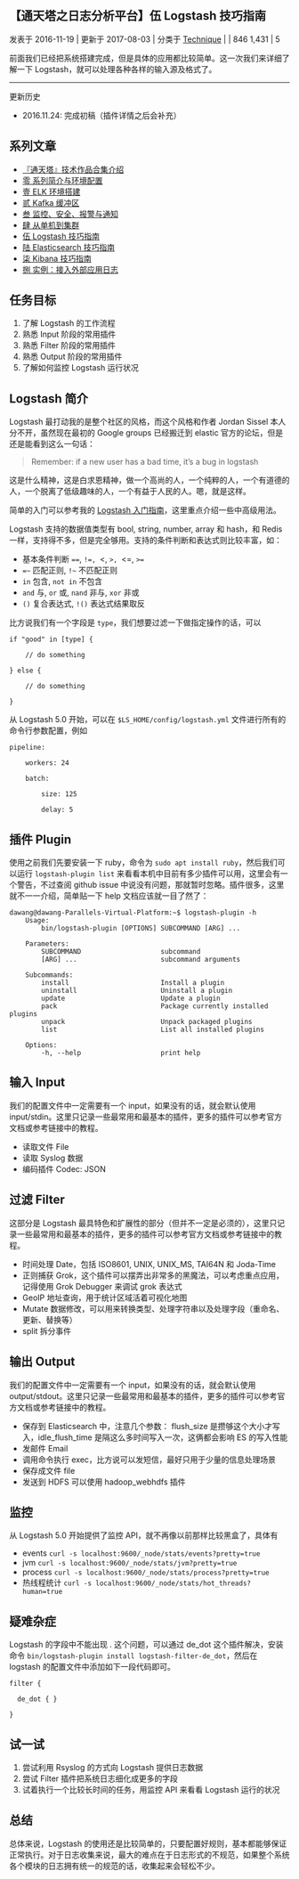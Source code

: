 ## 【通天塔之日志分析平台】伍 Logstash 技巧指南 

  发表于 2016-11-19  |    更新于 2017-08-03    |    分类于  [Technique][0]    |     |   846     1,431  |    5

前面我们已经把系统搭建完成，但是具体的应用都比较简单。这一次我们来详细了解一下 Logstash，就可以处理各种各样的输入源及格式了。

- - -

更新历史

* 2016.11.24: 完成初稿（插件详情之后会补充）

## 系列文章

* [『通天塔』技术作品合集介绍][1]
* [零 系列简介与环境配置][2]
* [壹 ELK 环境搭建][3]
* [贰 Kafka 缓冲区][4]
* [叁 监控、安全、报警与通知][5]
* [肆 从单机到集群][6]
* [伍 Logstash 技巧指南][7]
* [陆 Elasticsearch 技巧指南][8]
* [柒 Kibana 技巧指南][9]
* [捌 实例：接入外部应用日志][10]

## 任务目标

1. 了解 Logstash 的工作流程
1. 熟悉 Input 阶段的常用插件
1. 熟悉 Filter 阶段的常用插件
1. 熟悉 Output 阶段的常用插件
1. 了解如何监控 Logstash 运行状况

## Logstash 简介

Logstash 最打动我的是整个社区的风格，而这个风格和作者 Jordan Sissel 本人分不开，虽然现在最初的 Google groups 已经搬迁到 elastic 官方的论坛，但是还是能看到这么一句话：

> Remember: if a new user has a bad time, it’s a bug in logstash

这是什么精神，这是白求恩精神，做一个高尚的人，一个纯粹的人，一个有道德的人，一个脱离了低级趣味的人，一个有益于人民的人。嗯，就是这样。

简单的入门可以参考我的 [Logstash 入门指南][11]，这里重点介绍一些中高级用法。

Logstash 支持的数据值类型有 bool, string, number, array 和 hash，和 Redis 一样，支持得不多，但是完全够用。支持的条件判断和表达式则比较丰富，如：

* 基本条件判断 `==`, `!=, `<, `>, `<=, `>=`
* `=~` 匹配正则, `!~` 不匹配正则
* `in` 包含, `not in` 不包含
* `and` 与, `or` 或, `nand` 非与, `xor` 非或
* `()` 复合表达式, `!()` 表达式结果取反

比方说我们有一个字段是 `type`，我们想要过滤一下做指定操作的话，可以

    
```
if "good" in [type] {

    // do something

} else {

    // do something

}
```
从 Logstash 5.0 开始，可以在 `$LS_HOME/config/logstash.yml` 文件进行所有的命令行参数配置，例如

    
```
pipeline:

    workers: 24

    batch:

        size: 125

        delay: 5
```
## 插件 Plugin

使用之前我们先要安装一下 ruby，命令为 `sudo apt install ruby`，然后我们可以运行 `logstash-plugin list` 来看看本机中目前有多少插件可以用，这里会有一个警告，不过查阅 github issue 中说没有问题，那就暂时忽略。插件很多，这里就不一一介绍，简单贴一下 help 文档应该就一目了然了：

    
```
dawang@dawang-Parallels-Virtual-Platform:~$ logstash-plugin -h
    Usage:
        bin/logstash-plugin [OPTIONS] SUBCOMMAND [ARG] ...
    
    Parameters:
        SUBCOMMAND                    subcommand
        [ARG] ...                     subcommand arguments
    
    Subcommands:
        install                       Install a plugin
        uninstall                     Uninstall a plugin
        update                        Update a plugin
        pack                          Package currently installed plugins
        unpack                        Unpack packaged plugins
        list                          List all installed plugins
    
    Options:
        -h, --help                    print help
```
## 输入 Input

我们的配置文件中一定需要有一个 input，如果没有的话，就会默认使用 input/stdin。这里只记录一些最常用和最基本的插件，更多的插件可以参考官方文档或参考链接中的教程。

* 读取文件 File
* 读取 Syslog 数据
* 编码插件 Codec: JSON

## 过滤 Filter

这部分是 Logstash 最具特色和扩展性的部分（但并不一定是必须的），这里只记录一些最常用和最基本的插件，更多的插件可以参考官方文档或参考链接中的教程。

* 时间处理 Date，包括 ISO8601, UNIX, UNIX_MS, TAI64N 和 Joda-Time
* 正则捕获 Grok，这个插件可以摆弄出非常多的黑魔法，可以考虑重点应用，记得使用 Grok Debugger 来调试 grok 表达式
* GeoIP 地址查询，用于统计区域活着可视化地图
* Mutate 数据修改，可以用来转换类型、处理字符串以及处理字段（重命名、更新、替换等）
* split 拆分事件

## 输出 Output

我们的配置文件中一定需要有一个 input，如果没有的话，就会默认使用 output/stdout。这里只记录一些最常用和最基本的插件，更多的插件可以参考官方文档或参考链接中的教程。

* 保存到 Elasticsearch 中，注意几个参数： flush_size 是攒够这个大小才写入，idle_flush_time 是隔这么多时间写入一次，这俩都会影响 ES 的写入性能
* 发邮件 Email
* 调用命令执行 exec，比方说可以发短信，最好只用于少量的信息处理场景
* 保存成文件 file
* 发送到 HDFS 可以使用 hadoop_webhdfs 插件

## 监控

从 Logstash 5.0 开始提供了监控 API，就不再像以前那样比较黑盒了，具体有

* events `curl -s localhost:9600/_node/stats/events?pretty=true`
* jvm `curl -s localhost:9600/_node/stats/jvm?pretty=true`
* process `curl -s localhost:9600/_node/stats/process?pretty=true`
* 热线程统计 `curl -s localhost:9600/_node/stats/hot_threads?human=true`

## 疑难杂症

Logstash 的字段中不能出现 . 这个问题，可以通过 de_dot 这个插件解决，安装命令 `bin/logstash-plugin install logstash-filter-de_dot`，然后在 logstash 的配置文件中添加如下一段代码即可。

    
```
filter {

  de_dot { }

}
```
## 试一试

1. 尝试利用 Rsyslog 的方式向 Logstash 提供日志数据
1. 尝试 Filter 插件把系统日志细化成更多的字段
1. 试着执行一个比较长时间的任务，用监控 API 来看看 Logstash 运行的状况

## 总结

总体来说，Logstash 的使用还是比较简单的，只要配置好规则，基本都能够保证正常执行。对于日志收集来说，最大的难点在于日志形式的不规范，如果整个系统各个模块的日志拥有统一的规范的话，收集起来会轻松不少。

[0]: /categories/Technique/
[1]: http://wdxtub.com/2016/11/19/babel-series-intro/
[2]: http://wdxtub.com/2016/11/19/babel-log-analysis-platform-0/
[3]: http://wdxtub.com/2016/11/19/babel-log-analysis-platform-1/
[4]: http://wdxtub.com/2016/11/19/babel-log-analysis-platform-2/
[5]: http://wdxtub.com/2016/11/19/babel-log-analysis-platform-3/
[6]: http://wdxtub.com/2016/11/19/babel-log-analysis-platform-4/
[7]: http://wdxtub.com/2016/11/19/babel-log-analysis-platform-5/
[8]: http://wdxtub.com/2016/11/19/babel-log-analysis-platform-6/
[9]: http://wdxtub.com/2016/11/19/babel-log-analysis-platform-7/
[10]: http://wdxtub.com/2016/11/19/babel-log-analysis-platform-8/
[11]: http://wdxtub.com/2016/07/24/logstash-guide/